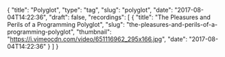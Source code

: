 {
  "title": "Polyglot",
  "type": "tag",
  "slug": "polyglot",
  "date": "2017-08-04T14:22:36",
  "draft": false,
  "recordings": [
    {
      "title": "The Pleasures and Perils of a Programming Polyglot",
      "slug": "the-pleasures-and-perils-of-a-programming-polyglot",
      "thumbnail": "https://i.vimeocdn.com/video/651116962_295x166.jpg",
      "date": "2017-08-04T14:22:36"
    }
  ]
}